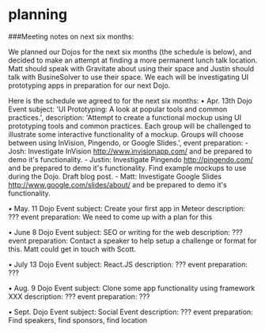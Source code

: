 planning
========

###Meeting notes on next six months:

We planned our Dojos for the next six months (the schedule is below), and decided to make an attempt at finding a more permanent lunch talk location. Matt should speak with Gravitate about using their space and Justin should talk with BusineSolver to use their space. We each will be investigating UI prototyping apps in preparation for our next Dojo.

Here is the schedule we agreed to for the next six months:
• Apr. 13th Dojo Event
    subject: 'UI Prototyping: A look at popular tools and common practices.',
    description: 'Attempt to create a functional mockup using UI prototyping tools and common practices. Each group will be challenged to illustrate some interactive functionality of a mockup. Groups will choose between using InVision, Pingendo, or Google Slides.',
    event preparation:
        - Josh: Investigate InVision http://www.invisionapp.com/ and be prepared to demo it's functionality.
        - Justin: Investigate Pingendo http://pingendo.com/ and be prepared to demo it's functionality. Find example mockups to use during the Dojo. Draft blog post.
        - Matt: Investigate Google Slides http://www.google.com/slides/about/ and be prepared to demo it's functionality.

• May. 11 Dojo Event
    subject: Create your first app in Meteor
    description: ???
    event preparation: We need to come up with a plan for this

• June 8 Dojo Event
    subject: SEO or writing for the web
    description: ???
    event preparation: Contact a speaker to help setup a challenge or format for this. Matt could get in touch with Scott.

• July 13 Dojo Event
    subject: React.JS
    description: ???
    event preparation: ???

• Aug. 9 Dojo Event
    subject: Clone some app functionality using framework XXX
    description: ???
    event preparation: ???

• Sept. Dojo Event
    subject: Social Event
    description: ???
    event preparation: Find speakers, find sponsors, find location    
